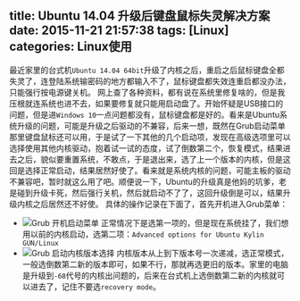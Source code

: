 title: Ubuntu 14.04 升级后键盘鼠标失灵解决方案
date: 2015-11-21 21:57:38
tags: [Linux]
categories: Linux使用
---
最近家里的台式机`Ubuntu 14.04 64bit`升级了内核之后，重启之后鼠标键盘全都失灵了，连登陆系统输密码的地方都输入不了，鼠标键盘都失效连重启都没办法，只能强行按电源键关机。
网上查了各种资料，都有说在系统里修复啥的，但是我压根就连系统也进不去，如果要修复就只能用启动盘了。开始怀疑是USB接口的问题，但是进`Windows 10`一点问题都没有，鼠标键盘都是好的。看来是Ubuntu系统升级的问题，可能是升级之后驱动的不兼容，后来一想，既然在Grub启动菜单那里键盘鼠标还可以用，于是试了一下其他的几个启动项，发现在高级选项里可以选择使用其他内核驱动，抱着试一试的态度，试了倒数第二个，恢复模式，结果进去之后，貌似要重置系统，不敢点，于是退出来，选了上一个版本的内核，但是这回是选择正常启动，结果居然好使了。看来就是系统内核的问题，可能主板的驱动不兼容吧，暂时就这么用了吧。顺便说一下，Ubuntu的升级真是他妈的坑爹，老是碰到升级卡死，然后强行关机，然后就启动不了了，这回升级倒是可以，结果升级内核之后居然还不好使。
具体的操作记录在下面了，首先开机进入Grub菜单：
* ![Grub 开机启动菜单](https://blog-1254094716.cos.ap-chengdu.myqcloud.com/Ubuntu%2014.04%20升级后键盘鼠标失灵解决方案01.jpg)
正常情况下是选第一项的，但是现在系统挂了，我们想用以前的内核启动，选第二项：`Advanced options for Ubuntu Kylin GUN/Linux`
* ![Grub 启动内核版本选择](https://blog-1254094716.cos.ap-chengdu.myqcloud.com/Ubuntu%2014.04%20升级后键盘鼠标失灵解决方案02.jpg)
内核版本从上到下版本号一次递减，选正常模式，一般选倒数第二新的版本即可，如果不行，那就再选更旧的版本。家里的电脑是升级到`-68`代号的内核出问题的，后来在台式机上选倒数第二新的内核就可以进去了，记住不要选`recovery mode`。
